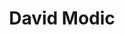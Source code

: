 ---
SICRIS: null
draft: false
fixName: david_modic
lab: Laboratorij za računalniške komunikacije
labPos: Član laboratorija
location: null
mailInfo: david.modic@fri.uni-lj.si
officeHours: null
profName: dr. David Modic
profTitle: Raziskovalec
telephoneInfo: null
title: David Modic
---